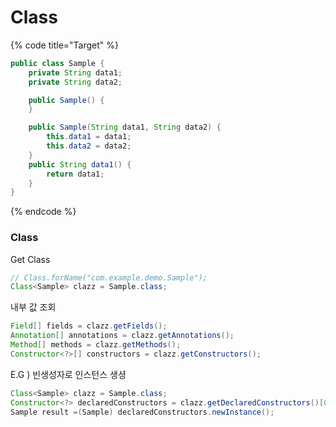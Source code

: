 # Class

{% code title="Target" %}
```java
public class Sample {
    private String data1;
    private String data2;

    public Sample() {
    }

    public Sample(String data1, String data2) {
        this.data1 = data1;
        this.data2 = data2;
    }
    public String data1() {
        return data1;
    }
}
```
{% endcode %}

### Class

Get Class

```java
// Class.forName("com.example.demo.Sample");
Class<Sample> clazz = Sample.class;
```

내부 값 조회

```java
Field[] fields = clazz.getFields();
Annotation[] annotations = clazz.getAnnotations();
Method[] methods = clazz.getMethods();
Constructor<?>[] constructors = clazz.getConstructors();
```



E.G ) 빈생성자로 인스턴스 생셩

```java
Class<Sample> clazz = Sample.class;
Constructor<?> declaredConstructors = clazz.getDeclaredConstructors()[0];
Sample result =(Sample) declaredConstructors.newInstance();
```
